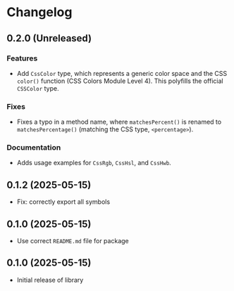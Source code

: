 # Changelog

## 0.2.0 (Unreleased)
### Features
- Add `CssColor` type, which represents a generic color space and the CSS `color()` function (CSS Colors Module Level 4). This polyfills the official `CSSColor` type.

### Fixes
- Fixes a typo in a method name, where `matchesPercent()` is renamed to `matchesPercentage()` (matching the CSS type, `<percentage>`).

### Documentation
- Adds usage examples for `CssRgb`, `CssHsl`, and `CssHwb`.

## 0.1.2 (2025-05-15)
- Fix: correctly export all symbols

## 0.1.0 (2025-05-15)
- Use correct `README.md` file for package

## 0.1.0 (2025-05-15)
- Initial release of library
